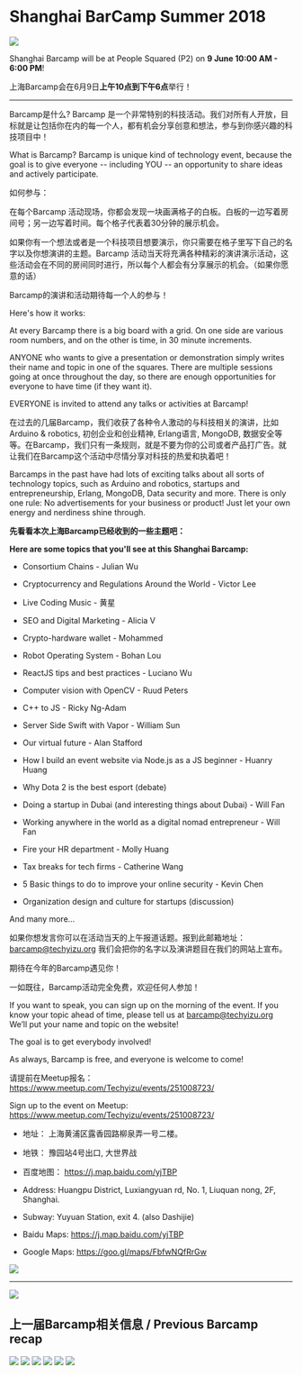 # Shanghai BarCamp Summer 2018

<img class="hero_hidden" src="/events/images/IMG_1461.JPG" />

Shanghai Barcamp will be at People Squared (P2) on **9 June  10:00 AM - 6:00 PM**!

上海Barcamp会在6月9日**上午10点到下午6点**举行！

--------------------------------

Barcamp是什么? Barcamp 是一个非常特别的科技活动。我们对所有人开放，目标就是让包括你在内的每一个人，都有机会分享创意和想法，参与到你感兴趣的科技项目中！

What is Barcamp? Barcamp is unique kind of technology event, because the goal is to give everyone -- including YOU -- an opportunity to share ideas and actively participate.  

如何参与：

在每个Barcamp 活动现场，你都会发现一块画满格子的白板。白板的一边写着房间号；另一边写着时间。每个格子代表着30分钟的展示机会。

如果你有一个想法或者是一个科技项目想要演示，你只需要在格子里写下自己的名字以及你想演讲的主题。Barcamp 活动当天将充满各种精彩的演讲演示活动，这些活动会在不同的房间同时进行，所以每个人都会有分享展示的机会。（如果你愿意的话）

Barcamp的演讲和活动期待每一个人的参与！

Here's how it works:  

At every Barcamp there is a big board with a grid. On one side are various room numbers, and on the other is time, in 30 minute increments.  

ANYONE who wants to give a presentation or demonstration simply writes their name and topic in one of the squares. There are multiple sessions going at once throughout the day, so there are enough opportunities for everyone to have time (if they want it).  

EVERYONE is invited to attend any talks or activities at Barcamp!  

在过去的几届Barcamp，我们收获了各种令人激动的与科技相关的演讲，比如 Arduino & robotics, 初创企业和创业精神, Erlang语言, MongoDB, 数据安全等等。在Barcamp，我们只有一条规则，就是不要为你的公司或者产品打广告。就让我们在Barcamp这个活动中尽情分享对科技的热爱和执着吧！

Barcamps in the past have had lots of exciting talks about all sorts of technology topics, such as Arduino and robotics, startups and entrepreneurship, Erlang, MongoDB, Data security and more. There is only one rule: No advertisements for your business or product! Just let your own energy and nerdiness shine through. 

**先看看本次上海Barcamp已经收到的一些主题吧：**

**Here are some topics that you'll see at this Shanghai Barcamp:**

* Consortium Chains - Julian Wu

* Cryptocurrency and Regulations Around the World - Victor Lee

* Live Coding Music - 黄星

* SEO and Digital Marketing - Alicia V

* Crypto-hardware wallet - Mohammed 

* Robot Operating System - Bohan Lou

* ReactJS tips and best practices - Luciano Wu

* Computer vision with OpenCV - Ruud Peters

* C++ to JS - Ricky Ng-Adam

* Server Side Swift with Vapor - William Sun 

* Our virtual future - Alan Stafford

* How I build an event website via Node.js as a JS beginner - Huanry Huang

* Why Dota 2 is the best esport (debate)

* Doing a startup in Dubai (and interesting things about Dubai) - Will Fan

* Working anywhere in the world as a digital nomad entrepreneur - Will Fan

* Fire your HR department - Molly Huang

* Tax breaks for tech firms - Catherine Wang

* 5 Basic things to do to improve your online security - Kevin Chen

* Organization design and culture for startups (discussion)

And many more...


如果你想发言你可以在活动当天的上午报道话题。报到此邮箱地址：barcamp@techyizu.org 我们会把你的名字以及演讲题目在我们的网站上宣布。

期待在今年的Barcamp遇见你！

一如既往，Barcamp活动完全免费，欢迎任何人参加！

If you want to speak, you can sign up on the morning of the event.  If you know your topic ahead of time, please tell us at barcamp@techyizu.org We’ll put your name and topic on the website!

The goal is to get everybody involved!

As always, Barcamp is free, and everyone is welcome to come!

请提前在Meetup报名：https://www.meetup.com/Techyizu/events/251008723/

Sign up to the event on Meetup: https://www.meetup.com/Techyizu/events/251008723/

* 地址：  上海黄浦区露香园路柳泉弄一号二楼。
* 地铁：  豫园站4号出口, 大世界战
* 百度地图： https://j.map.baidu.com/yjTBP

* Address:  Huangpu District, Luxiangyuan rd, No. 1, Liuquan nong, 2F,  Shanghai.
* Subway:  Yuyuan Station, exit 4.  (also Dashijie)
* Baidu Maps:  https://j.map.baidu.com/yjTBP
* Google Maps:  https://goo.gl/maps/FbfwNQfRrGw

![](/events/images/P2venue.png)

--------------------------------

![](/events/images/2018_summer_barcamp_sponsorsv2.png)

## 上一届Barcamp相关信息 / Previous Barcamp recap

![](/events/images/IMG_5535b-2-980x653.jpg)
![](/events/images/IMG_5520b-2-980x653.jpg)
![](/events/images/IMG_3619-2-980x653.jpg)
![](/events/images/IMG_3655-1-980x653.jpg)
![](/events/images/IMG_3641-980x653.jpg)
![](/events/images/IMG_3616-980x653.jpg)



